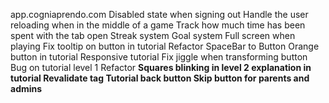 app.cogniaprendo.com
Disabled state when signing out
Handle the user reloading when in the middle of a game
Track how much time has been spent with the tab open
Streak system
Goal system
Full screen when playing
Fix tooltip on button in tutorial
Refactor SpaceBar to Button
Orange button in tutorial
Responsive tutorial
Fix jiggle when transforming button
Bug on tutorial level 1
Refactor <strong>
Squares blinking in level 2 explanation in tutorial
Revalidate tag
Tutorial back button
Skip button for parents and admins
